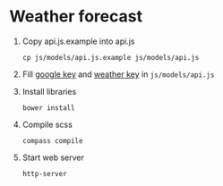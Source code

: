 Weather forecast
=================================
1. Copy api.js.example into api.js

    ```cp js/models/api.js.example js/models/api.js```
2. Fill [google key](https://code.google.com/apis/console) and [weather key](http://www.worldweatheronline.com/) in ```js/models/api.js```
3. Install libraries

    ```bower install```
4. Compile scss

    ```compass compile```
5. Start web server 

    ```http-server ```
